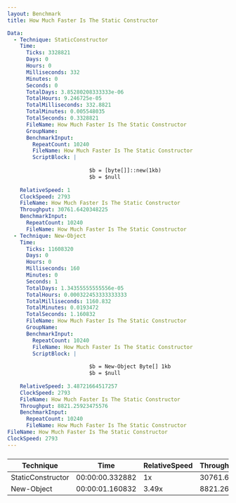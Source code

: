 ```yaml
---
layout: Benchmark
title: How Much Faster Is The Static Constructor

Data: 
  - Technique: StaticConstructor
    Time: 
      Ticks: 3328821
      Days: 0
      Hours: 0
      Milliseconds: 332
      Minutes: 0
      Seconds: 0
      TotalDays: 3.85280208333333e-06
      TotalHours: 9.246725e-05
      TotalMilliseconds: 332.8821
      TotalMinutes: 0.005548035
      TotalSeconds: 0.3328821
      FileName: How Much Faster Is The Static Constructor
      GroupName: 
      BenchmarkInput: 
        RepeatCount: 10240
        FileName: How Much Faster Is The Static Constructor
        ScriptBlock: |
          
                          $b = [byte[]]::new(1kb)
                          $b = $null
                      
    RelativeSpeed: 1
    ClockSpeed: 2793
    FileName: How Much Faster Is The Static Constructor
    Throughput: 30761.6420348225
    BenchmarkInput: 
      RepeatCount: 10240
      FileName: How Much Faster Is The Static Constructor
  - Technique: New-Object
    Time: 
      Ticks: 11608320
      Days: 0
      Hours: 0
      Milliseconds: 160
      Minutes: 0
      Seconds: 1
      TotalDays: 1.34355555555556e-05
      TotalHours: 0.000322453333333333
      TotalMilliseconds: 1160.832
      TotalMinutes: 0.0193472
      TotalSeconds: 1.160832
      FileName: How Much Faster Is The Static Constructor
      GroupName: 
      BenchmarkInput: 
        RepeatCount: 10240
        FileName: How Much Faster Is The Static Constructor
        ScriptBlock: |
          
                          $b = New-Object Byte[] 1kb
                          $b = $null
                      
    RelativeSpeed: 3.48721664517257
    ClockSpeed: 2793
    FileName: How Much Faster Is The Static Constructor
    Throughput: 8821.25923475576
    BenchmarkInput: 
      RepeatCount: 10240
      FileName: How Much Faster Is The Static Constructor
FileName: How Much Faster Is The Static Constructor
ClockSpeed: 2793
---
```



### 


|Technique        |Time           |RelativeSpeed|Throughput|
|-----------------|---------------|-------------|----------|
|StaticConstructor|00:00:00.332882|1x           |30761.64/s|
|New-Object       |00:00:01.160832|3.49x        |8821.26/s |
